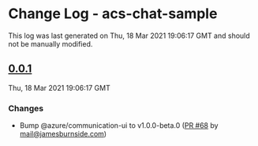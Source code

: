 # Change Log - acs-chat-sample

This log was last generated on Thu, 18 Mar 2021 19:06:17 GMT and should not be manually modified.

<!-- Start content -->

## [0.0.1](https://github.com/azure/communication-ui-sdk/tree/acs-chat-sample_v0.0.1)

Thu, 18 Mar 2021 19:06:17 GMT

### Changes

- Bump @azure/communication-ui to v1.0.0-beta.0 ([PR #68](https://github.com/azure/communication-ui-sdk/pull/68) by mail@jamesburnside.com)
